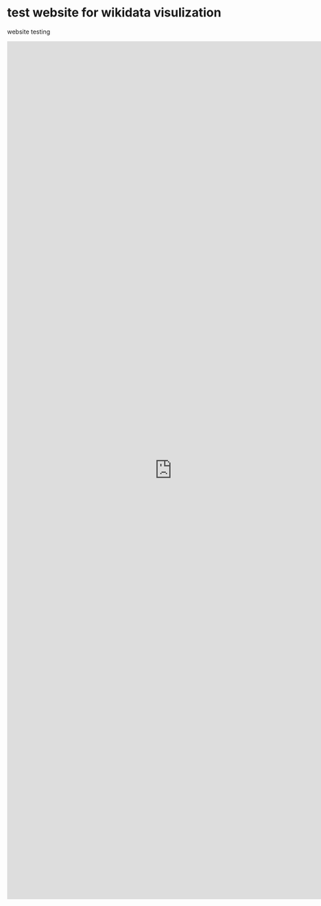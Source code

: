 # test website for wikidata visulization

website testing
<iframe style="width:80vw; height:50vh;" scrolling="yes" frameborder="0" src="https://tinyurl.com/ywf87bj4">


## Appearance

Here's what a star-nosed mole looks like:

![front view of a star-nosed mole](https://upload.wikimedia.org/wikipedia/commons/e/ef/Condylura.jpg)
[US National Parks Service, Public domain, via Wikimedia Commons](https://commons.wikimedia.org/wiki/File:Condylura.jpg)

Isn't it adorable?!